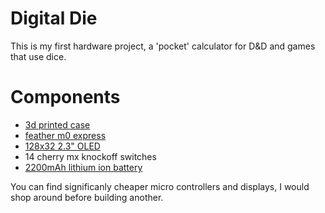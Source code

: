# Digital Die

This is my first hardware project, a 'pocket' calculator for D&D and games that use dice.

# Components
 - [3d printed case](https://cad.onshape.com/documents/30c5ec5ec9154a7320fca1ce/w/ae80ca337ce29560b28469cb/e/df584e26d620b28a3dece1ff)
 - [feather m0 express](https://www.adafruit.com/product/1781)
 - [128x32 2.3" OLED](https://www.adafruit.com/product/2675)
 - 14 cherry mx knockoff switches
 - [2200mAh lithium ion battery](https://www.adafruit.com/product/1781)

You can find significanly cheaper micro controllers and displays, I would shop
around before building another.
